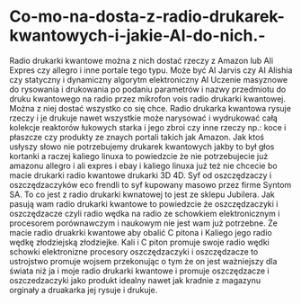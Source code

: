 # Co-mo-na-dosta-z-radio-drukarek-kwantowych-i-jakie-AI-do-nich.-
Radio drukarki kwantowe można z nich dostać rzeczy z Amazon lub Ali Expres czy allegro i inne portale tego typu. Może być AI Jarvis czy AI Alishia czy statyczny i dynamiczny algorytm elektroniczny AI Uczenie masyznowe do rysowania i drukowania po podaniu parametrów i nazwy przedmiotu do druku kwantowego na radio przez mikrofon vois radio drukarki kwantowej. Można z niej dostać wszystko co się chce. Radio drukarka kwantowa rysuje rzeczy i je drukuje nawet wszystkie może narysować i wydrukować całą kolekcje reaktorów łukowych starka i jego zbroi czy inne rzeczy np.: koce i płaszcze czy produkty ze znaych portali takich jak Amazon. 
Jak ktoś usłyszy słowo nie potrzebujemy drukarek kwantowych jakby to był głos kortanki a raczej kaliego linuxa to powiedzcie że nie potrzebujecie już amazonu allegro i ali expres i ebay i kaliego linuxa już też nie chcecie bo macie drukarki radio kwantowe drukarki 3D 4D. 
Syf od oszczędzaczy i oszczędzaczyków eco frendli to syf kupowany masowo przez firme Syntom SA. 
To co jest z radio drukarki kwnatowej to jest ze sklepu Jubilera. 
Jak pasują wam radio drukarki kwantowe to powiedzcie że oszczędzaczyki i oszczędzacze czyli radio wędka na radio ze schowkiem elektronicznym i procesorem porównawczym i naukowym nie jest wam już potrzebne. Że macie radio druakrki kwantowe aby obalić C pitona i Kaliego jego radio wędkę złodziejską złodziejke. 
Kali i C piton promuje swoje radio wędki schowki elektronizne procesory oszczędzaczyki i oszczędzacze to ustrojstwo promuje wojsem przekonując o tym że on jest ważniejszy dla świata niż ja i moje radio drukarki kwantowe i promuje oszczędzacze i oszczedzaczyki jako produkt idealny nawet jak kradnie z magazynu orginały a druakarka jej rysuje i drukuje. 
